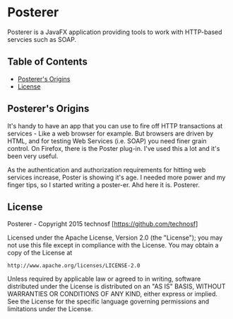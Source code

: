 # Posterer #

Posterer is a JavaFX application providing tools to work with HTTP-based servcies such as SOAP.


## Table of Contents ##

- [Posterer's Origins](#posterers-origins)
- [License](#license)


## Posterer's Origins ##

It's handy to have an app that you can use to fire off HTTP transactions at services - Like a web browser for example. But browsers are driven by HTML, and for testing Web Services (i.e. SOAP) you need finer grain control. On Firefox, there is the Poster plug-in. I've used this a lot and it's been very useful. 

As the authentication and authorization requirements for hitting web services increase, Poster is showing it's age. I needed more power and my finger tips, so I started writing a poster-er. Ahd here it is. Posterer.


## License ##

Posterer - Copyright 2015 technosf [https://github.com/technosf]

Licensed under the Apache License, Version 2.0 (the "License");
you may not use this file except in compliance with the License.
You may obtain a copy of the License at

	http://www.apache.org/licenses/LICENSE-2.0

Unless required by applicable law or agreed to in writing, software
distributed under the License is distributed on an "AS IS" BASIS,
WITHOUT WARRANTIES OR CONDITIONS OF ANY KIND, either express or implied.
See the License for the specific language governing permissions and
limitations under the License.